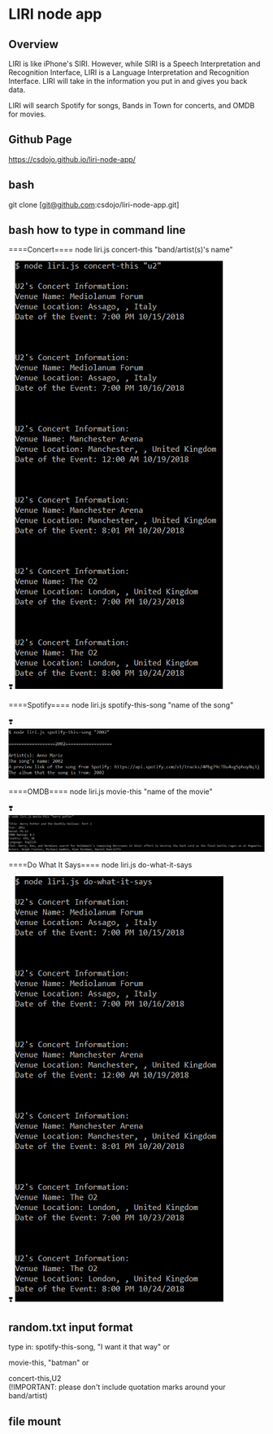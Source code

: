 # LIRI node app

## Overview

LIRI is like iPhone's SIRI. However, while SIRI is a Speech Interpretation and Recognition Interface, LIRI is a Language Interpretation and Recognition Interface. LIRI will take in the information you put in and gives you back data.

LIRI will search Spotify for songs, Bands in Town for concerts, and OMDB for movies.

## Github Page

https://csdojo.github.io/liri-node-app/


## bash
git clone 
[git@github.com:csdojo/liri-node-app.git]

## bash how to type in command line

====Concert====
node liri.js concert-this "band/artist(s)'s name"

:heavy_heart_exclamation:
![alt text](./concert.PNG)

====Spotify====
node liri.js spotify-this-song "name of the song"

:heavy_heart_exclamation:
![alt text](./spotify.PNG)

====OMDB====
node liri.js movie-this "name of the movie"

:heavy_heart_exclamation:
![alt text](./movie.PNG)

====Do What It Says====
node liri.js do-what-it-says

:heavy_heart_exclamation:
![alt text](./do.PNG)

## random.txt input format
type in:
spotify-this-song, "I want it that way" or

movie-this, "batman" or

concert-this,U2    
(!IMPORTANT: please don't include quotation marks around your band/artist)

## file mount
[js#1]:keys.js
[js#2]:liri.js

[json#1]:package-lock.json
[json#2]:package.json

[ignore#1]:.gitignore

[env#1]:.env

[text#1]:random.txt






